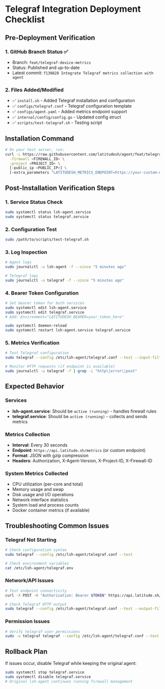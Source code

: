 # Telegraf Integration Deployment Checklist

## Pre-Deployment Verification

### 1. GitHub Branch Status ✅
- Branch: `feat/telegraf-device-metrics` 
- Status: Published and up-to-date
- Latest commit: `f130828 Integrate Telegraf metrics collection with agent`

### 2. Files Added/Modified
- ✅ `install.sh` - Added Telegraf installation and configuration
- ✅ `configs/telegraf.conf` - Telegraf configuration template
- ✅ `configs/agent.yaml` - Added metrics endpoint support
- ✅ `internal/config/config.go` - Updated config struct
- ✅ `scripts/test-telegraf.sh` - Testing script

## Installation Command

```bash
# On your test server, run:
curl -L https://raw.githubusercontent.com/latitudesh/agent/feat/telegraf-device-metrics/install.sh | sudo bash -s -- \
  -firewall <FIREWALL_ID> \
  -project <PROJECT_ID> \
  [-public_ip <PUBLIC_IP>] \
  [-extra_parameters "LATITUDESH_METRICS_ENDPOINT=https://your-custom-endpoint.com/metrics"]
```

## Post-Installation Verification Steps

### 1. Service Status Check
```bash
sudo systemctl status lsh-agent.service
sudo systemctl status telegraf.service
```

### 2. Configuration Test
```bash
sudo /path/to/scripts/test-telegraf.sh
```

### 3. Log Inspection
```bash
# Agent logs
sudo journalctl -u lsh-agent -f --since "5 minutes ago"

# Telegraf logs  
sudo journalctl -u telegraf -f --since "5 minutes ago"
```

### 4. Bearer Token Configuration
```bash
# Set bearer token for both services
sudo systemctl edit lsh-agent.service
sudo systemctl edit telegraf.service
# Add: Environment="LATITUDESH_BEARER=your_token_here"

sudo systemctl daemon-reload
sudo systemctl restart lsh-agent.service telegraf.service
```

### 5. Metrics Verification
```bash
# Test Telegraf configuration
sudo telegraf --config /etc/lsh-agent/telegraf.conf --test --input-filter cpu,mem

# Monitor HTTP requests (if endpoint is available)
sudo journalctl -u telegraf -f | grep -i "http\|error\|post"
```

## Expected Behavior

### Services
- **lsh-agent.service**: Should be `active (running)` - handles firewall rules
- **telegraf.service**: Should be `active (running)` - collects and sends metrics

### Metrics Collection
- **Interval**: Every 30 seconds
- **Endpoint**: `https://api.latitude.sh/metrics` (or custom endpoint)
- **Format**: JSON with gzip compression
- **Headers**: Authorization, X-Agent-Version, X-Project-ID, X-Firewall-ID

### System Metrics Collected
- CPU utilization (per-core and total)
- Memory usage and swap
- Disk usage and I/O operations
- Network interface statistics  
- System load and process counts
- Docker container metrics (if available)

## Troubleshooting Common Issues

### Telegraf Not Starting
```bash
# Check configuration syntax
sudo telegraf --config /etc/lsh-agent/telegraf.conf --test

# Check environment variables
cat /etc/lsh-agent/telegraf.env
```

### Network/API Issues
```bash
# Test endpoint connectivity
curl -X POST -H "Authorization: Bearer $TOKEN" https://api.latitude.sh/metrics

# Check Telegraf HTTP output
sudo telegraf --config /etc/lsh-agent/telegraf.conf --test --output-filter http
```

### Permission Issues
```bash
# Verify telegraf user permissions
sudo -u telegraf telegraf --config /etc/lsh-agent/telegraf.conf --test
```

## Rollback Plan
If issues occur, disable Telegraf while keeping the original agent:
```bash
sudo systemctl stop telegraf.service
sudo systemctl disable telegraf.service
# Original lsh-agent continues running firewall management
```